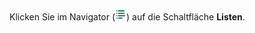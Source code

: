 <!-- markdownlint-disable-file MD041 -->
Klicken Sie im Navigator (![Symbol][img1]) auf die Schaltfläche **Listen**.

<!-- Referenced images -->
[img1]: ../../../../../../common/icons/nav-admin-lists-active.png
